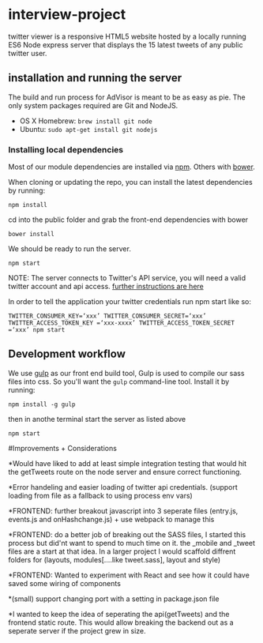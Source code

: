 # interview-project
twitter viewer is a responsive HTML5 website hosted by a locally running ES6 Node express server that displays the 15 latest tweets of any public twitter user.

## installation and running the server
The build and run process for AdVisor is meant to be as easy as pie.
The only system packages required are Git and NodeJS.

* OS X Homebrew: `brew install git node`
* Ubuntu: `sudo apt-get install git nodejs`

### Installing local dependencies

Most of our module dependencies are installed via [npm](https://www.npmjs.com/). Others with [bower](http://bower.io/).

When cloning or updating the repo, you can install the latest dependencies by running:

    npm install
    
cd into the public folder and grab the front-end dependencies with bower

    bower install
    
We should be ready to run the server.

    npm start

NOTE: The server connects to Twitter's API service, you will need a valid twitter account and api access. [further instructions are here](https://dev.twitter.com/oauth/overview/application-owner-access-tokens)

In order to tell the application your twitter credentials run npm start like so:

```
TWITTER_CONSUMER_KEY=‘xxx’ TWITTER_CONSUMER_SECRET=‘xxx’ TWITTER_ACCESS_TOKEN_KEY =‘xxx-xxxx’ TWITTER_ACCESS_TOKEN_SECRET =‘xxx’ npm start
```
## Development workflow    

We use [gulp](http://gulpjs.com/) as our front end build tool, Gulp is used to compile our sass files into css. 
So you'll want the `gulp` command-line tool. Install it by running:

```
npm install -g gulp
```

then in anothe terminal start the server as listed above

    npm start

#Improvements + Considerations

*Would have liked to add at least simple integration testing that would hit the getTweets route on the node server and ensure correct functioning.

*Error handeling and easier loading of twitter api credentials. (support loading from file as a fallback to using process env vars)

*FRONTEND: further breakout javascript into 3 seperate files (entry.js, events.js and onHashchange.js) + use webpack to manage this

*FRONTEND: do a better job of breaking out the SASS files, I started this process but did'nt want to spend to much time on it. the _mobile and _tweet files are a start at that idea. In a larger project I would scaffold diffrent folders for (layouts, modules[....like tweet.sass], layout and style)

*FRONTEND: Wanted to experiment with React and see how it could have saved some wiring of components

*(small) support changing port with a setting in package.json file

*I wanted to keep the idea of seperating the api(getTweets) and the frontend static route. This would allow breaking the backend out as a seperate server if the project grew in size.

